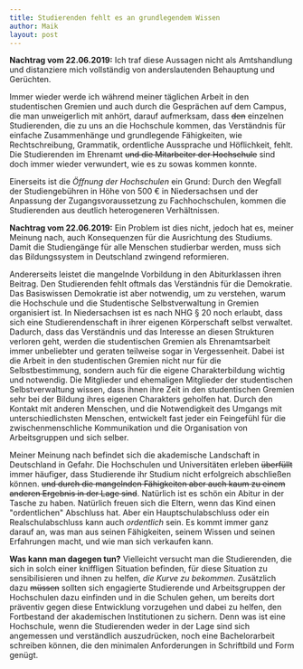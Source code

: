 ```yaml
---
title: Studierenden fehlt es an grundlegendem Wissen
author: Maik
layout: post
---
```


**Nachtrag vom 22.06.2019:** Ich traf diese Aussagen nicht als Amtshandlung und distanziere mich vollständig von anderslautenden Behauptung und Gerüchten.

Immer wieder werde ich während meiner täglichen Arbeit in den studentischen Gremien und auch durch die Gesprächen auf dem Campus, die man unweigerlich mit anhört, darauf aufmerksam, dass ~~den~~ einzelnen Studierenden, die zu uns an die Hochschule kommen, das Verständnis für einfache Zusammenhänge und grundlegende Fähigkeiten, wie Rechtschreibung, Grammatik, ordentliche Aussprache und Höflichkeit, fehlt. Die Studierenden im Ehrenamt ~~und die Mitarbeiter der Hochschule~~ sind doch immer wieder verwundert, wie es zu sowas kommen konnte. 

Einerseits ist die *Öffnung der Hochschulen* ein Grund: Durch den Wegfall der Studiengebühren in Höhe von 500 € in Niedersachsen und der Anpassung der Zugangsvoraussetzung zu Fachhochschulen, kommen die Studierenden aus deutlich heterogeneren Verhältnissen.

**Nachtrag vom 22.06.2019:** Ein Problem ist dies nicht, jedoch hat es, meiner Meinung nach, auch Konsequenzen für die Ausrichtung des Studiums. Damit die Studiengänge für alle Menschen studierbar werden, muss sich das Bildungssystem in Deutschland zwingend reformieren.

Andererseits leistet die mangelnde Vorbildung in den Abiturklassen ihren Beitrag. Den Studierenden fehlt oftmals das Verständnis für die Demokratie. Das Basiswissen Demokratie ist aber notwendig, um zu verstehen, warum die Hochschule und die Studentische Selbstverwaltung in Gremien organisiert ist. In Niedersachsen ist es nach NHG § 20 noch erlaubt, dass sich eine Studierendenschaft in ihrer eigenen Körperschaft selbst verwaltet. Dadurch, dass das Verständnis und das Interesse an diesen Strukturen verloren geht, werden die studentischen Gremien als Ehrenamtsarbeit immer unbeliebter und geraten teilweise sogar in Vergessenheit. Dabei ist die Arbeit in den studentischen Gremien nicht nur für die Selbstbestimmung, sondern auch für die eigene Charakterbildung wichtig und notwendig. Die Mitglieder und ehemaligen Mitglieder der studentischen Selbstverwaltung wissen, dass ihnen ihre Zeit in den studentischen Gremien sehr bei der Bildung ihres eigenen Charakters geholfen hat. Durch den Kontakt mit anderen Menschen, und die Notwendigkeit des Umgangs mit unterschiedlichsten Menschen, entwickelt fast jeder ein Feingefühl für die zwischenmenschliche Kommunikation und die Organisation von Arbeitsgruppen und sich selber.

Meiner Meinung nach befindet sich die akademische Landschaft in Deutschland in Gefahr. Die Hochschulen und Universitäten erleben ~~überfüllt~~ immer häufiger, dass Studierende ihr Studium nicht erfolgreich abschließen können. ~~und durch die mangelnden Fähigkeiten aber auch kaum zu einem anderen Ergebnis in der Lage sind~~. Natürlich ist es schön ein Abitur in der Tasche zu haben. Natürlich freuen sich die Eltern, wenn das Kind einen "ordentlichen" Abschluss hat. Aber ein Hauptschulabschluss oder ein Realschulabschluss kann auch *ordentlich* sein. Es kommt immer ganz darauf an, was man aus seinen Fähigkeiten, seinem Wissen und seinen Erfahrungen macht, und wie man sich verkaufen kann.

**Was kann man dagegen tun?** Vielleicht versucht man die Studierenden, die sich in solch einer kniffligen Situation befinden, für diese Situation zu sensibilisieren und ihnen zu helfen, *die Kurve zu bekommen*. Zusätzlich dazu ~~müssen~~ sollten sich engagierte Studierende und Arbeitsgruppen der Hochschulen dazu einfinden und in die Schulen gehen, um bereits dort präventiv gegen diese Entwicklung vorzugehen und dabei zu helfen, den Fortbestand der akademischen Institutionen zu sichern. Denn was ist eine Hochschule, wenn die Studierenden weder in der Lage sind sich angemessen und verständlich auszudrücken, noch eine Bachelorarbeit schreiben können, die den minimalen Anforderungen in Schriftbild und Form genügt.